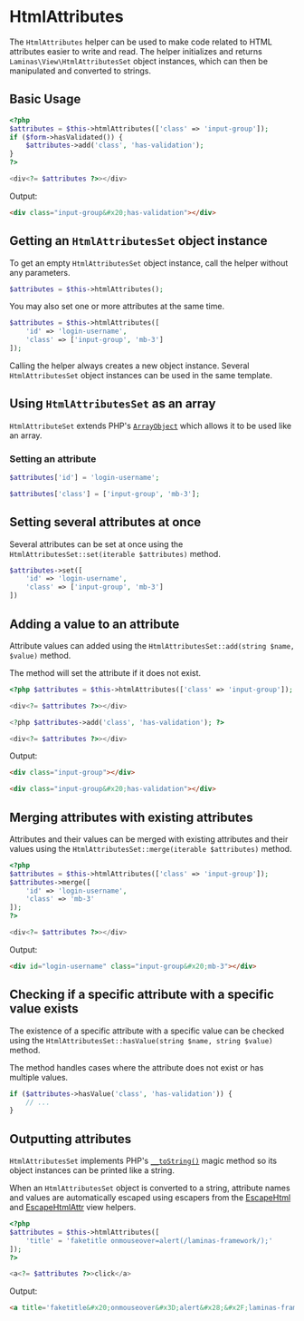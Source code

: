 # HtmlAttributes

The `HtmlAttributes` helper can be used to make code related to HTML attributes
easier to write and read. The helper initializes and returns
`Laminas\View\HtmlAttributesSet` object instances, which can then be manipulated
and converted to strings.

## Basic Usage

```php
<?php
$attributes = $this->htmlAttributes(['class' => 'input-group']);
if ($form->hasValidated()) {
    $attributes->add('class', 'has-validation');
}
?>

<div<?= $attributes ?>></div>
```

Output:

```html
<div class="input-group&#x20;has-validation"></div>
```

## Getting an `HtmlAttributesSet` object instance

To get an empty `HtmlAttributesSet` object instance, call the helper without any
parameters.

```php
$attributes = $this->htmlAttributes();
```

You may also set one or more attributes at the same time.

```php
$attributes = $this->htmlAttributes([
    'id' => 'login-username',
    'class' => ['input-group', 'mb-3']
]);
```

Calling the helper always creates a new object instance. Several
`HtmlAttributesSet` object instances can be used in the same template.

## Using `HtmlAttributesSet` as an array

`HtmlAttributeSet` extends PHP's
[`ArrayObject`](https://www.php.net/manual/en/class.arrayobject.php) which
allows it to be used like an array.

### Setting an attribute

```php
$attributes['id'] = 'login-username';

$attributes['class'] = ['input-group', 'mb-3'];
```

## Setting several attributes at once

Several attributes can be set at once using the
`HtmlAttributesSet::set(iterable $attributes)` method.

```php
$attributes->set([
    'id' => 'login-username',
    'class' => ['input-group', 'mb-3']
])
```

## Adding a value to an attribute

Attribute values can added using the
`HtmlAttributesSet::add(string $name, $value)` method.

The method will set the attribute if it does not exist.

```php
<?php $attributes = $this->htmlAttributes(['class' => 'input-group']); ?>

<div<?= $attributes ?>></div>

<?php $attributes->add('class', 'has-validation'); ?>

<div<?= $attributes ?>></div>
```

Output:

```html
<div class="input-group"></div>

<div class="input-group&#x20;has-validation"></div>
```

## Merging attributes with existing attributes

Attributes and their values can be merged with existing attributes and their
values using the `HtmlAttributesSet::merge(iterable $attributes)` method.

```php
<?php
$attributes = $this->htmlAttributes(['class' => 'input-group']);
$attributes->merge([
    'id' => 'login-username',
    'class' => 'mb-3'
]);
?>

<div<?= $attributes ?>></div>
```

Output:

```html
<div id="login-username" class="input-group&#x20;mb-3"></div>
```

## Checking if a specific attribute with a specific value exists

The existence of a specific attribute with a specific value can be checked using
the `HtmlAttributesSet::hasValue(string $name, string $value)` method.

The method handles cases where the attribute does not exist or has multiple values.

```php
if ($attributes->hasValue('class', 'has-validation')) {
    // ...
}
```

## Outputting attributes

`HtmlAttributesSet` implements PHP's
[`__toString()`](https://www.php.net/manual/en/language.oop5.magic.php#object.tostring)
magic method so its object instances can be printed like a string.

When an `HtmlAttributesSet` object is converted to a string, attribute names
and values are automatically escaped using escapers from the
[EscapeHtml](https://docs.laminas.dev/laminas-view/helpers/escape/#escapehtml)
and [EscapeHtmlAttr](https://docs.laminas.dev/laminas-view/helpers/escape/#escapehtmlattr)
view helpers.

```php
<?php
$attributes = $this->htmlAttributes([
    'title' = 'faketitle onmouseover=alert(/laminas-framework/);'
]);
?>

<a<?= $attributes ?>>click</a>
```

Output:

```html
<a title='faketitle&#x20;onmouseover&#x3D;alert&#x28;&#x2F;laminas-framework&#x2F;&#x29;&#x3B;'>click</a>
```
